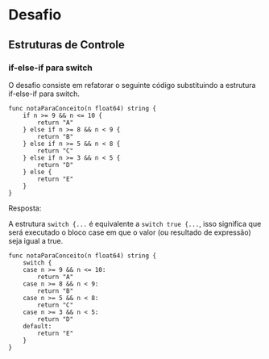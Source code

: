 # Desafio
## Estruturas de Controle
### if-else-if para switch

O desafio consiste em refatorar o seguinte código substituindo a estrutura if-else-if para switch.

```
func notaParaConceito(n float64) string {
	if n >= 9 && n <= 10 {
		return "A"
	} else if n >= 8 && n < 9 {
		return "B"
	} else if n >= 5 && n < 8 {
		return "C"
	} else if n >= 3 && n < 5 {
		return "D"
	} else {
		return "E"
	}
}
```

Resposta:

A estrutura ```switch {...``` é equivalente a ```switch true {...```, isso significa que será executado o bloco case em que o valor (ou resultado de expressão) seja igual a true.
```
func notaParaConceito(n float64) string {
	switch {
	case n >= 9 && n <= 10:
		return "A"
	case n >= 8 && n < 9:
		return "B"
	case n >= 5 && n < 8:
		return "C"
	case n >= 3 && n < 5:
		return "D"
	default:
		return "E"
	}
}
```